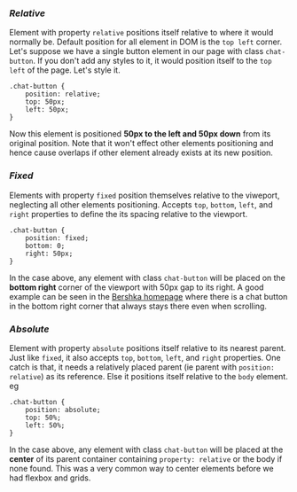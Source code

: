 ### *Relative*
Element with property `relative` positions itself relative to where it would normally be. Default position for all element in DOM is the `top left` corner. Let's suppose we have a single button element in our page with class `chat-button`. If you don't add any styles to it, it would position itself to the `top left` of the page.  Let's style it.
```
.chat-button {
    position: relative;
    top: 50px;
    left: 50px;
}
```
Now this element is positioned **50px to the left and 50px down** from its original position. Note that it won't effect other elements positioning and hence cause overlaps if other element already exists at its new position.

### *Fixed*
Elements with property `fixed` position themselves relative to the viweport, neglecting all other elements positioning. Accepts `top`, `bottom`, `left`, and `right` properties to define the its spacing relative to the viewport.
```
.chat-button {
    position: fixed;
    bottom: 0;
    right: 50px;
}
```
In the case above, any element with class `chat-button` will be placed on the **bottom right**  corner of the viewport with 50px gap to its right. A good example can be seen in the [Bershka homepage](https://www.bershka.com/es/mujer-c1010193132.html "Bershka homepage") where there is a chat button in the bottom right corner that always stays there even when scrolling.

### *Absolute*
Element with property `absolute` positions itself relative to its nearest parent. Just like `fixed`, it also accepts `top`, `bottom`, `left`, and `right` properties. One catch is that, it needs a relatively placed parent (ie parent with `position: relative`) as its reference. Else it positions itself relative to the `body` element. eg
```
.chat-button {
    position: absolute;
    top: 50%;
    left: 50%;
}
```
In the case above, any element with class `chat-button` will be placed at the **center**  of its parent container containing `property: relative` or the body if none found. This was a very common way to center elements before we had flexbox and grids.